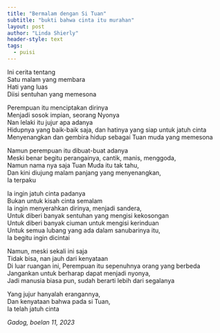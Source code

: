 ```yaml
---
title: "Bermalam dengan Si Tuan"
subtitle: "bukti bahwa cinta itu murahan"
layout: post
author: "Linda Shierly"
header-style: text
tags:
  - puisi
---
```


Ini cerita tentang<br>
Satu malam yang membara<br>
Hati yang luas<br>
Diisi sentuhan yang memesona<br>


Perempuan itu menciptakan dirinya<br>
Menjadi sosok impian, seorang Nyonya<br>
Nan lelaki itu jujur apa adanya<br>
Hidupnya yang baik-baik saja, dan hatinya yang siap untuk jatuh cinta<br>
Menyenangkan dan gembira hidup sebagai Tuan muda yang memesona<br>

Namun perempuan itu dibuat-buat adanya<br>
Meski benar begitu perangainya, cantik, manis, menggoda,<br>
Namun nama nya saja Tuan Muda itu tak tahu,<br>
Dan kini diujung malam panjang yang menyenangkan,<br>
Ia terpaku<br>

Ia ingin jatuh cinta padanya<br>
Bukan untuk kisah cinta semalam<br>
Ia ingin menyerahkan dirinya, menjadi sandera,<br>
Untuk diberi banyak sentuhan yang mengisi kekosongan<br>
Untuk diberi banyak ciuman untuk mengisi kerinduan<br>
Untuk semua lubang yang ada dalam sanubarinya itu,<br>
Ia begitu ingin dicintai<br>

Namun, meski sekali ini saja<br>
Tidak bisa, nan jauh dari kenyataan <br>
Di luar ruangan ini, Perempuan itu sepenuhnya orang yang berbeda<br>
Jangankan untuk berharap dapat menjadi nyonya,<br>
Jadi manusia biasa pun, sudah berarti lebih dari segalanya<br>


Yang jujur hanyalah erangannya,<br>
Dan kenyataan bahwa pada si Tuan,<br>
Ia telah jatuh cinta<br>

*Gadog, boelan 11, 2023*
